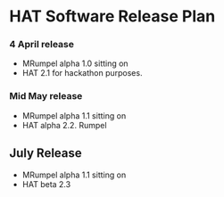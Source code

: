 # HAT Software Release Plan

### 4 April release
  
- MRumpel alpha 1.0 sitting on 
- HAT 2.1 for hackathon purposes. 
  
### Mid May release 

- MRumpel alpha 1.1 sitting on 
- HAT alpha 2.2. Rumpel 
  
## July Release 

- MRumpel alpha 1.1 sitting on
- HAT beta 2.3 
